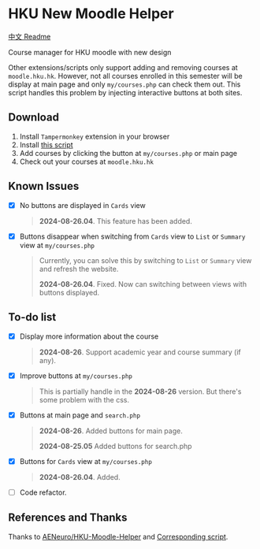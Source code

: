 # HKU New Moodle Helper

[中文 Readme](./README_cn.md)

Course manager for HKU moodle with new design

Other extensions/scripts only support adding and removing courses at `moodle.hku.hk`. However, not all courses enrolled in this semester will be display at main page and only `my/courses.php` can check them out. This script handles this problem by injecting interactive buttons at both sites.

## Download

1. Install `Tampermonkey` extension in your browser
2. Install [this script](https://greasyfork.org/en/scripts/505210-hku-new-moodle-helper)
3. Add courses by clicking the button at `my/courses.php` or main page
4. Check out your courses at `moodle.hku.hk`

## Known Issues

- [x] No buttons are displayed in `Cards` view
    > **2024-08-26.04**. This feature has been added.
- [x] Buttons disappear when switching from `Cards` view to `List` or `Summary` view at `my/courses.php`
    > Currently, you can solve this by switching to `List` or `Summary` view and refresh the website.
    >
    > **2024-08-26.04**. Fixed. Now can switching between views with buttons displayed.

## To-do list

- [x] Display more information about the course
    > **2024-08-26**. Support academic year and course summary (if any).
- [x] Improve buttons at `my/courses.php`
    > This is partially handle in the **2024-08-26** version. But there's some problem with the css.
- [x] Buttons at main page and `search.php`
    > **2024-08-26**. Added buttons for main page.
    > 
    > **2024-08-25.05** Added buttons for search.php
- [x] Buttons for `Cards` view at `my/courses.php`
    > **2024-08-26.04**. Added.
- [ ] Code refactor.

## References and Thanks

Thanks to [AENeuro/HKU-Moodle-Helper](https://github.com/AENeuro/HKU-Moodle-Helper) and [Corresponding script](https://greasyfork.org/en/scripts/431982-hku-moodle-helper/code).